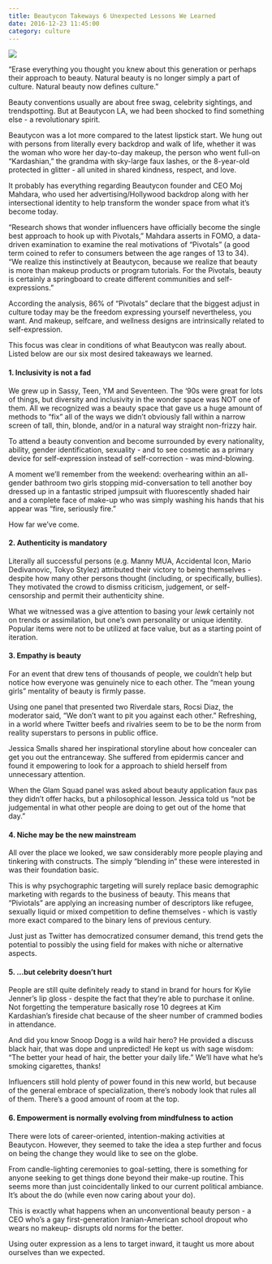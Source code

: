 ```yaml
---
title: Beautycon Takeways 6 Unexpected Lessons We Learned
date: 2016-12-23 11:45:00
category: culture
---
```


![](/images/3.jpg)

“Erase everything you thought you knew about this generation or perhaps their approach to beauty. Natural beauty is no longer simply a part of culture. Natural beauty now defines culture.”

Beauty conventions usually are about free swag, celebrity sightings, and trendspotting. But at Beautycon LA, we had been shocked to find something else - a revolutionary spirit.

Beautycon was a lot more compared to the latest lipstick start. We hung out with persons from literally every backdrop and walk of life, whether it was the woman who wore her day-to-day makeup, the person who went full-on “Kardashian,” the grandma with sky-large faux lashes, or the 8-year-old protected in glitter - all united in shared kindness, respect, and love.

<!-- more -->

It probably has everything regarding Beautycon founder and CEO Moj Mahdara, who used her advertising/Hollywood backdrop along with her intersectional identity to help transform the wonder space from what it’s become today.

“Research shows that wonder influencers have officially become the single best approach to hook up with Pivotals,” Mahdara asserts in FOMO, a data-driven examination to examine the real motivations of “Pivotals” (a good term coined to refer to consumers between the age ranges of 13 to 34). “We realize this instinctively at Beautycon, because we realize that beauty is more than makeup products or program tutorials. For the Pivotals, beauty is certainly a springboard to create different communities and self-expressions.”

According the analysis, 86% of “Pivotals” declare that the biggest adjust in culture today may be the freedom expressing yourself nevertheless, you want. And makeup, selfcare, and wellness designs are intrinsically related to self-expression.

This focus was clear in conditions of what Beautycon was really about. Listed below are our six most desired takeaways we learned.

#### 1. Inclusivity is not a fad

We grew up in Sassy, Teen, YM and Seventeen. The ‘90s were great for lots of things, but diversity and inclusivity in the wonder space was NOT one of them. All we recognized was a beauty space that gave us a huge amount of methods to “fix” all of the ways we didn’t obviously fall within a narrow screen of tall, thin, blonde, and/or in a natural way straight non-frizzy hair.

To attend a beauty convention and become surrounded by every nationality, ability, gender identification, sexuality - and to see cosmetic as a primary device for self-expression instead of self-correction - was mind-blowing.

A moment we’ll remember from the weekend: overhearing within an all-gender bathroom two girls stopping mid-conversation to tell another boy dressed up in a fantastic striped jumpsuit with fluorescently shaded hair and a complete face of make-up who was simply washing his hands that his appear was “fire, seriously fire.”

How far we’ve come.

#### 2. Authenticity is mandatory

Literally all successful persons (e.g. Manny MUA, Accidental Icon, Mario Dedivanovic, Tokyo Stylez) attributed their victory to being themselves - despite how many other persons thought (including, or specifically, bullies). They motivated the crowd to dismiss criticism, judgement, or self-censorship and permit their authenticity shine.

What we witnessed was a give attention to basing your *lewk* certainly not on trends or assimilation, but one’s own personality or unique identity. Popular items were not to be utilized at face value, but as a starting point of iteration.

#### 3. Empathy is beauty

For an event that drew tens of thousands of people, we couldn’t help but notice how everyone was genuinely nice to each other. The “mean young girls” mentality of beauty is firmly passe.

Using one panel that presented two Riverdale stars, Rocsi Diaz, the moderator said, “We don’t want to pit you against each other.” Refreshing, in a world where Twitter beefs and rivalries seem to be to be the norm from reality superstars to persons in public office.

Jessica Smalls shared her inspirational storyline about how concealer can get you out the entranceway. She suffered from epidermis cancer and found it empowering to look for a approach to shield herself from unnecessary attention. 

When the Glam Squad panel was asked about beauty application faux pas they didn’t offer hacks, but a philosophical lesson. Jessica told us “not be judgemental in what other people are doing to get out of the home that day.”

#### 4. Niche may be the new mainstream

All over the place we looked, we saw considerably more people playing and tinkering with constructs. The simply “blending in” these were interested in was their foundation basic.

This is why psychographic targeting will surely replace basic demographic marketing with regards to the business of beauty. This means that “Piviotals” are applying an increasing number of descriptors like refugee, sexually liquid or mixed competition to define themselves - which is vastly more exact compared to the binary lens of previous century.

Just just as Twitter has democratized consumer demand, this trend gets the potential to possibly the using field for makes with niche or alternative aspects.

#### 5. …but celebrity doesn’t hurt

People are still quite definitely ready to stand in brand for hours for Kylie Jenner’s lip gloss - despite the fact that they’re able to purchase it online. Not forgetting the temperature basically rose 10 degrees at Kim Kardashian’s fireside chat because of the sheer number of crammed bodies in attendance.

And did you know Snoop Dogg is a wild hair hero? He provided a discuss black hair, that was dope and unpredicted! He kept us with sage wisdom: “The better your head of hair, the better your daily life.” We’ll have what he’s smoking cigarettes, thanks!

Influencers still hold plenty of power found in this new world, but because of the general embrace of specialization, there’s nobody look that rules all of them. There’s a good amount of room at the top.

#### 6. Empowerment is normally evolving from mindfulness to action

There were lots of career-oriented, intention-making activities at Beautycon. However, they seemed to take the idea a step further and focus on being the change they would like to see on the globe.

From candle-lighting ceremonies to goal-setting, there is something for anyone seeking to get things done beyond their make-up routine. This seems more than just coincidentally linked to our current political ambiance. It’s about the do (while even now caring about your do).

This is exactly what happens when an unconventional beauty person - a CEO who’s a gay first-generation Iranian-American school dropout who wears no makeup- disrupts old norms for the better.

Using outer expression as a lens to target inward, it taught us more about ourselves than we expected.